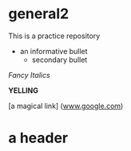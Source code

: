 # general2
This is a practice repository

* an informative bullet
  * secondary bullet 

*Fancy Italics*

**YELLING**

[a magical link] (www.google.com)

# a header
